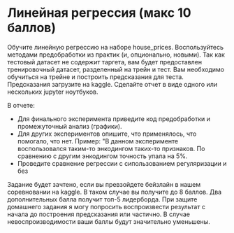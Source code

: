 # Линейная регрессия (макс 10 баллов)

Обучите линейную регрессию на наборе house_prices. 
Воспользуйтесь методами предобработки из практик (и, опционально, новыми).  Так как тестовый датасет не содержит таргета, вам будет предоставлен тренировочный датасет, разделенный на трейн и тест. Вам необходимо обучиться на трейне и построить предсказания для теста. 
Предсказания загрузите на kaggle. Сделайте отчет в виде одного или нескольких jupyter ноутбуков.

В отчете: 
- Для финального эксперимента приведите код предобработки и промежуточный анализ (графики).
- Для других экспериментов опишите, что применялось, что помогало, что нет. Пример: "В данном эксперименте воспользовался таким-то энкодингом таких-то признаков. По сравнению с другим энкодингом точность упала на 5%.
- Проведите сравнение регрессии с сипользованием регуляризации и без

Задание будет зачтено, если вы превзойдете бейзлайн в нашем соревновании на kaggle. В таком случае вы получите до 8 баллов.
Два дополнительных балла получит топ-5 лидерборда.
При защите домашнего задания я могу попросить воспроизвести результат с начала до построения предсказания или частично. В случае невоспроизводимости ваши баллы будут значительно уменьшены.
